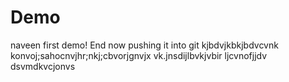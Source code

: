 # Demo

naveen first demo!
End
now pushing it into git
kjbdvjkbkjbdvcvnk
konvoj;sahocnvjhr;nkj;cbvorjgnvjx
vk.jnsdijlbvkjvbir
ljcvnofjjdv
dsvmdkvcjonvs
